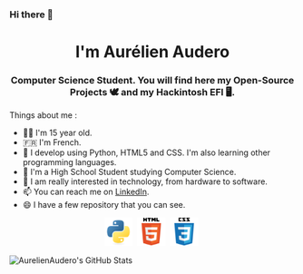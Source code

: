 ### Hi there 👋

<!--
**AurelienAudero/AurelienAudero** is a ✨ _special_ ✨ repository because its `README.md` (this file) appears on your GitHub profile.

Here are some ideas to get you started:

- 🔭 I’m currently working on ...
- 🌱 I’m currently learning ...
- 👯 I’m looking to collaborate on ...
- 🤔 I’m looking for help with ...
- 💬 Ask me about ...
- 📫 How to reach me: ...
- 😄 Pronouns: ...
- ⚡ Fun fact: ...
-->

<h1 align="center"> I'm Aurélien Audero </h1> 

<h3 align="center">Computer Science Student. You will find here my Open-Source Projects 🕊 and my Hackintosh EFI 🖥.</h3>

Things about me :
- 👨‍💻 I'm 15 year old.
- 🇫🇷 I'm French.
- 🤔 I develop using Python, HTML5 and CSS. I'm also learning other programming languages.
- 🔭 I'm a High School Student studying Computer Science.
- 📲 I am really interested in technology, from hardware to software.
- 📫 You can reach me on [LinkedIn](https://fr.linkedin.com/in/aurélien-audero-3a06061bb).
- 😄 I have a few repository that you can see.

<p align="center">
	<img src="https://raw.githubusercontent.com/devicons/devicon/master/icons/python/python-original.svg" height="50" title="python" alt="python"/>&nbsp;
  <img src="https://raw.githubusercontent.com/devicons/devicon/master/icons/html5/html5-original-wordmark.svg" height="50" title="html" alt="html"/>&nbsp;
  <img src="https://raw.githubusercontent.com/devicons/devicon/master/icons/css3/css3-original-wordmark.svg" height="50" title="css3" alt="css3"/>&nbsp;
</p>

![AurelienAudero's GitHub Stats](https://github-readme-stats.vercel.app/api?username=AurelienAudero&show_icons=true&title_color=FFFFFF&include_all_commits=true&text_color=FFFFFF&icon_color=FFFFFF&bg_color=50,2BA1F4,31C4C5,3CEC99)
